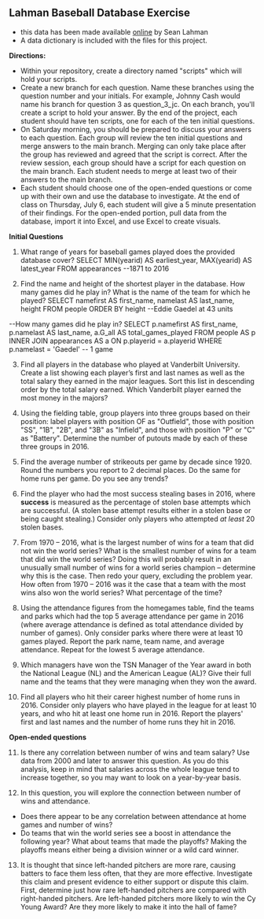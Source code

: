 ﻿## Lahman Baseball Database Exercise
- this data has been made available [online](http://www.seanlahman.com/baseball-archive/statistics/) by Sean Lahman
- A data dictionary is included with the files for this project.

**Directions:**  
* Within your repository, create a directory named "scripts" which will hold your scripts.
* Create a new branch for each question. Name these branches using the question number and your initials. For example, Johnny Cash would name his branch for question 3 as question_3_jc. On each branch, you'll create a script to hold your answer. By the end of the project, each student should have ten scripts, one for each of the ten initial questions.  
* On Saturday morning, you should be prepared to discuss your answers to each question. Each group will review the ten initial questions and merge answers to the main branch. Merging can only take place after the group has reviewed and agreed that the script is correct. After the review session, each group should have a script for each question on the main branch. Each student needs to merge at least two of their answers to the main branch. 
* Each student should choose one of the open-ended questions or come up with their own and use the database to investigate. At the end of class on Thursday, July 6, each student will give a 5 minute presentation of their findings. For the open-ended portion, pull data from the database, import it into Excel, and use Excel to create visuals.

**Initial Questions**

1. What range of years for baseball games played does the provided database cover? 
SELECT MIN(yearid) AS earliest_year, MAX(yearid) AS latest_year
FROM appearances
--1871 to 2016

2. Find the name and height of the shortest player in the database. How many games did he play in? What is the name of the team for which he played?
SELECT namefirst AS first_name, namelast AS last_name, height
FROM people
ORDER BY height 
--Eddie Gaedel at 43 units  

--How many games did he play in?
SELECT p.namefirst AS first_name, p.namelast AS last_name, a.G_all AS total_games_played
FROM people AS p
INNER JOIN appearances AS a
ON p.playerid = a.playerid
WHERE p.namelast = 'Gaedel'
-- 1 game

3. Find all players in the database who played at Vanderbilt University. Create a list showing each player’s first and last names as well as the total salary they earned in the major leagues. Sort this list in descending order by the total salary earned. Which Vanderbilt player earned the most money in the majors?
	

4. Using the fielding table, group players into three groups based on their position: label players with position OF as "Outfield", those with position "SS", "1B", "2B", and "3B" as "Infield", and those with position "P" or "C" as "Battery". Determine the number of putouts made by each of these three groups in 2016.



5. Find the average number of strikeouts per game by decade since 1920. Round the numbers you report to 2 decimal places. Do the same for home runs per game. Do you see any trends?
   

6. Find the player who had the most success stealing bases in 2016, where __success__ is measured as the percentage of stolen base attempts which are successful. (A stolen base attempt results either in a stolen base or being caught stealing.) Consider only players who attempted _at least_ 20 stolen bases.
	

7.  From 1970 – 2016, what is the largest number of wins for a team that did not win the world series? What is the smallest number of wins for a team that did win the world series? Doing this will probably result in an unusually small number of wins for a world series champion – determine why this is the case. Then redo your query, excluding the problem year. How often from 1970 – 2016 was it the case that a team with the most wins also won the world series? What percentage of the time?


8. Using the attendance figures from the homegames table, find the teams and parks which had the top 5 average attendance per game in 2016 (where average attendance is defined as total attendance divided by number of games). Only consider parks where there were at least 10 games played. Report the park name, team name, and average attendance. Repeat for the lowest 5 average attendance.


9. Which managers have won the TSN Manager of the Year award in both the National League (NL) and the American League (AL)? Give their full name and the teams that they were managing when they won the award.


10. Find all players who hit their career highest number of home runs in 2016. Consider only players who have played in the league for at least 10 years, and who hit at least one home run in 2016. Report the players' first and last names and the number of home runs they hit in 2016.


**Open-ended questions**

11. Is there any correlation between number of wins and team salary? Use data from 2000 and later to answer this question. As you do this analysis, keep in mind that salaries across the whole league tend to increase together, so you may want to look on a year-by-year basis.

12. In this question, you will explore the connection between number of wins and attendance.
  *  Does there appear to be any correlation between attendance at home games and number of wins? </li>
  *  Do teams that win the world series see a boost in attendance the following year? What about teams that made the playoffs? Making the playoffs means either being a division winner or a wild card winner.

13. It is thought that since left-handed pitchers are more rare, causing batters to face them less often, that they are more effective. Investigate this claim and present evidence to either support or dispute this claim. First, determine just how rare left-handed pitchers are compared with right-handed pitchers. Are left-handed pitchers more likely to win the Cy Young Award? Are they more likely to make it into the hall of fame?

  
